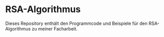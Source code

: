 # RSA-Algorithmus

Dieses Repository enthält den Programmcode und Beispiele für den RSA-Algorithmus zu meiner Facharbeit.